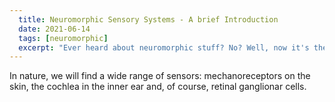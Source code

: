 ```yaml
---
  title: Neuromorphic Sensory Systems - A brief Introduction
  date: 2021-06-14
  tags: [neuromorphic]
  excerpt: "Ever heard about neuromorphic stuff? No? Well, now it's the time to learn!"
---
```


In nature, we will find a wide range of sensors: mechanoreceptors on the skin, the cochlea 
in the inner ear and, of course, retinal ganglionar cells.
